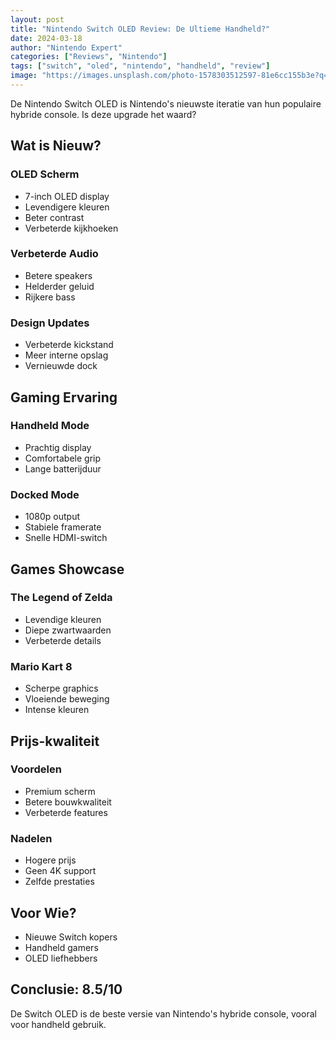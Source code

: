 ```yaml
---
layout: post
title: "Nintendo Switch OLED Review: De Ultieme Handheld?"
date: 2024-03-18
author: "Nintendo Expert"
categories: ["Reviews", "Nintendo"]
tags: ["switch", "oled", "nintendo", "handheld", "review"]
image: "https://images.unsplash.com/photo-1578303512597-81e6cc155b3e?q=80&w=2070&auto=format&fit=crop"
---
```


De Nintendo Switch OLED is Nintendo's nieuwste iteratie van hun populaire hybride console. Is deze upgrade het waard?

## Wat is Nieuw?

### OLED Scherm
- 7-inch OLED display
- Levendigere kleuren
- Beter contrast
- Verbeterde kijkhoeken

### Verbeterde Audio
- Betere speakers
- Helderder geluid
- Rijkere bass

### Design Updates
- Verbeterde kickstand
- Meer interne opslag
- Vernieuwde dock

## Gaming Ervaring

### Handheld Mode
- Prachtig display
- Comfortabele grip
- Lange batterijduur

### Docked Mode
- 1080p output
- Stabiele framerate
- Snelle HDMI-switch

## Games Showcase

### The Legend of Zelda
- Levendige kleuren
- Diepe zwartwaarden
- Verbeterde details

### Mario Kart 8
- Scherpe graphics
- Vloeiende beweging
- Intense kleuren

## Prijs-kwaliteit

### Voordelen
- Premium scherm
- Betere bouwkwaliteit
- Verbeterde features

### Nadelen
- Hogere prijs
- Geen 4K support
- Zelfde prestaties

## Voor Wie?

- Nieuwe Switch kopers
- Handheld gamers
- OLED liefhebbers

## Conclusie: 8.5/10

De Switch OLED is de beste versie van Nintendo's hybride console, vooral voor handheld gebruik.